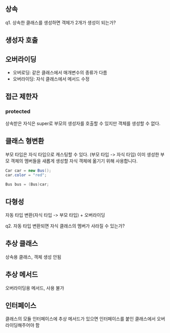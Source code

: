 ## 상속
q1. 상속한 클래스를 생성하면 객체가 2개가 생성이 되는가?
## 생성자 호출

## 오버라이딩

- 오버로딩: 같은 클래스에서 매개변수의 종류가 다름
- 오버라이딩: 자식 클래스에서 메서드 수정

## 접근 제한자
### protected
상속받은 자식은 super로 부모의 생성자를 호출할 수 있지만 객체를 생성할 수 없다.


## 클래스 형변환
부모 타입은 자식 타입으로 캐스팅할 수 있다. (부모 타입 -> 자식 타입)
이미 생성한 부모 객체의 멤버들을 새롭게 생성할 자식 객체에 옮기기 위해 사용합니다.

```java
Car car = new Bus();
car.color = "red";

Bus bus = (Bus)car;
```

## 다형성

자동 타입 변환(자식 타입 -> 부모 타입) + 오버라이딩

q2. 자동 타입 변환되면 자식 클래스의 멤버가 사라질 수 있는가?

## 추상 클래스

상속용 클래스, 객체 생성 안됨

## 추상 메서드

오버라이딩용 메서드, 사용 불가

## 인터페이스

클래스의 모듈 인터페이스에 추상 메서드가 있으면 인터페이스를 붙인 클래스에서 오버라이딩해주어야 함
